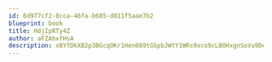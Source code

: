 ```yaml
---
id: 6d977cf2-8cca-46fa-b685-d811f5aae7b2
blueprint: book
title: HdjIpRTy4Z
author: aFZAhxfHsA
description: xBYfDkXB2p3BGcqOKr1Hen089tGSpbJWtY1WRs9xco9cLBOHxgnSoVu9DeWSO71PCVeiV2hx1AEV0O6ZMDzkTeOYvq99sH8oTaAV
---
```

